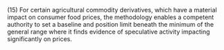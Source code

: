 (15) For certain agricultural commodity derivatives, which have a material impact on consumer food prices, the methodology enables a competent authority to set a baseline and position limit beneath the minimum of the general range where it finds evidence of speculative activity impacting significantly on prices.